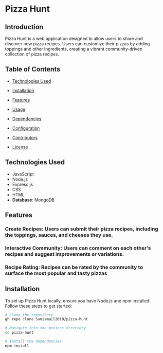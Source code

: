 # Pizza Hunt

## Introduction

Pizza Hunt is a web application designed to allow users to share and discover new pizza recipes. Users can customize their pizzas by adding toppings and other ingredients, creating a vibrant community-driven collection of pizza recipes.

## Table of Contents

- [Technologies Used](#technologies-used)
- [Installation](#installation)
- [Features](#features)
- [Usage](#usage)
- [Dependencies](#dependencies)
- [Configuration](#configuration)

- [Contributors](#contributors)
- [License](#license)

## Technologies Used

- JavaScript
- Node.js
- Express.js
- CSS
- HTML
- **Database**: MongoDB

## Features
### Create Recipes: Users can submit their pizza recipes, including the toppings, sauces, and cheeses they use.
### Interactive Community: Users can comment on each other's recipes and suggest improvements or variations.
### Recipe Rating: Recipes can be rated by the community to surface the most popular and tasty pizzas

## Installation

To set up Pizza Hunt locally, ensure you have Node.js and npm installed. Follow these steps to get started:

```bash
# Clone the repository
gh repo clone Samismail2010/pizza-hunt

# Navigate into the project directory
cd pizza-hunt

# Install the dependencies
npm install

